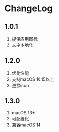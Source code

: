 #  ChangeLog

## 1.0.1
1. 提供应用图标
2. 文字本地化

## 1.2.0
1. 优化性能
2. 支持macOS 10.15以上
3. 更换icon

## 1.3.0
1. macOS 13+
2. 可配置化
3. 兼容macOS 14
